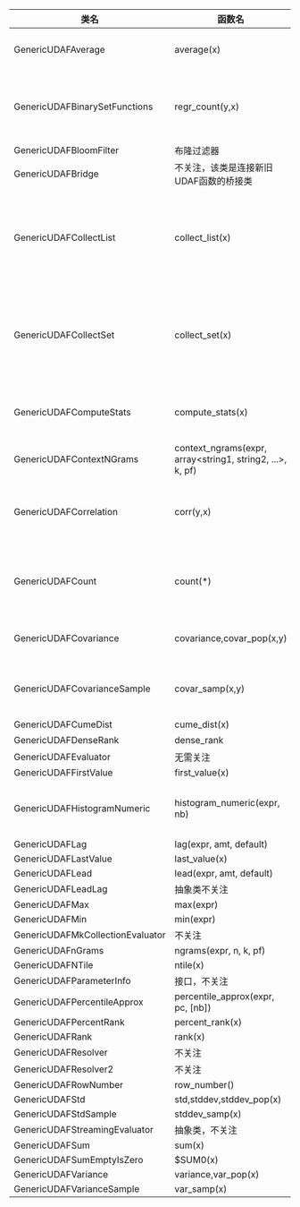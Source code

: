 | 类名                               | 函数名                                                       | 用法                         |
|----------------------------------|-----------------------------------------------------------|----------------------------|
| GenericUDAFAverage               | average(x)                                                | 返回一组数字的平均值                 |
| GenericUDAFBinarySetFunctions    | regr_count(y,x)                                           | 返回非 null 对的数量;x，y必须保证是数值类型 |
| GenericUDAFBloomFilter           | 布隆过滤器                                                     |               
| GenericUDAFBridge                | 不关注，该类是连接新旧UDAF函数的桥接类                                     |
| GenericUDAFCollectList           | collect_list(x)                                           | 通过分组，将一列中多行数据聚合为数组，不过滤重复项  |
| GenericUDAFCollectSet            | collect_set(x)                                            | 通过分组，将一列中多行数据聚合为数组，过滤重复项             |
| GenericUDAFComputeStats          | compute_stats(x)                                          | 返回一组基元类型值的统计摘要             |
| GenericUDAFContextNGrams         | context_ngrams(expr, array<string1, string2, ...>, k, pf) |                            |
| GenericUDAFCorrelation           | corr(y,x)                                                 | 返回一组数对之间的 Pearson 相关系数     |
| GenericUDAFCount                 | count(*)                                                  | 返回检索到的行总数，包括包含 NULL 值的行    |
| GenericUDAFCovariance            | covariance,covar_pop(x,y)                                 | 返回一组数对的总体斜方差               |
| GenericUDAFCovarianceSample      | covar_samp(x,y)                                           | 返回一组数字对的样本斜方差              |
| GenericUDAFCumeDist              | cume_dist(x)                                              |                            |
| GenericUDAFDenseRank             | dense_rank                                                | 稀疏排名                       |
| GenericUDAFEvaluator             | 无需关注                                                      |                            |
| GenericUDAFFirstValue            | first_value(x)                                            |                            |
| GenericUDAFHistogramNumeric      | histogram_numeric(expr, nb)                               | 使用 nb bin 计算数字“expr”的直方图   |
| GenericUDAFLag                   | lag(expr, amt, default)                                   |                            |
| GenericUDAFLastValue             | last_value(x)                                             |                            |
| GenericUDAFLead                  | lead(expr, amt, default)                                  |                            |
| GenericUDAFLeadLag               | 抽象类不关注                                                    |                            |
| GenericUDAFMax                   | max(expr)                                                 |                            |
| GenericUDAFMin                   | min(expr)                                                 |                            |
| GenericUDAFMkCollectionEvaluator | 不关注                                                       |                            |
| GenericUDAFnGrams                | ngrams(expr, n, k, pf)                                    |                            |
| GenericUDAFNTile                 | ntile(x)                                                  |                            |
| GenericUDAFParameterInfo         | 接口，不关注                                                    |                            |
| GenericUDAFPercentileApprox      | percentile_approx(expr, pc, [nb])                         |                            |
| GenericUDAFPercentRank           | percent_rank(x)                                           |                            |
| GenericUDAFRank                  | rank(x)                                                   |                            |
| GenericUDAFResolver              | 不关注                                                       |                            |
| GenericUDAFResolver2             | 不关注                                                       |                            |
| GenericUDAFRowNumber             | row_number()                                              |                            |
| GenericUDAFStd                   | std,stddev,stddev_pop(x)                                  |                            |
| GenericUDAFStdSample             | stddev_samp(x)                                            |                            |
| GenericUDAFStreamingEvaluator    | 抽象类，不关注                                                   |                            |
| GenericUDAFSum                   | sum(x)                                                    |                            |
| GenericUDAFSumEmptyIsZero        | $SUM0(x)                                                  |                            |
| GenericUDAFVariance              | variance,var_pop(x)                                       |                            |
| GenericUDAFVarianceSample        | var_samp(x)                                               | 